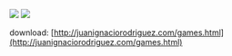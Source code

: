 ![](http://juanignaciorodriguez.com/imgs/badrones1.gif)
![](http://juanignaciorodriguez.com/imgs/badrones.gif)

download: [http://juanignaciorodriguez.com/games.html](http://juanignaciorodriguez.com/games.html)